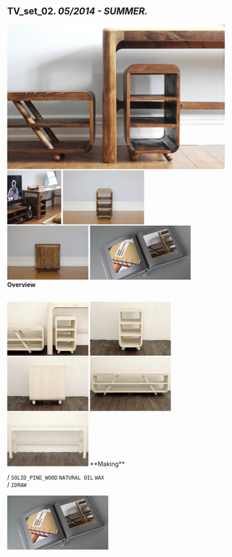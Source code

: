 
## TV_set_02. _05/2014 - SUMMER._  
![TV_set_02](/projects/TV_set_02/100.jpg)<a href="https://ewwgene.github.io/projects/TV_set_02/001.jpg"><img src="/projects/TV_set_02/001.jpg" height="125"></a> <a href="https://ewwgene.github.io/projects/TV_set_02/002.jpg"><img src="/projects/TV_set_02/002.jpg" height="125"></a> <a href="https://ewwgene.github.io/projects/TV_set_02/003.jpg"><img src="/projects/TV_set_02/003.jpg" height="125"></a> <a href="https://ewwgene.github.io/projects/TV_set_02/C9GMPijPp-M.jpg"><img src="/projects/TV_set_02/C9GMPijPp-M.jpg" height="125"></a>   
**Overview**  
  
<br>
<a href="https://ewwgene.github.io/projects/TV_set_02/Making/001.jpg"><img src="/projects/TV_set_02/Making/001.jpg" height="125"></a> <a href="https://ewwgene.github.io/projects/TV_set_02/Making/005.jpg"><img src="/projects/TV_set_02/Making/005.jpg" height="125"></a> <a href="https://ewwgene.github.io/projects/TV_set_02/Making/006.jpg"><img src="/projects/TV_set_02/Making/006.jpg" height="125"></a> <a href="https://ewwgene.github.io/projects/TV_set_02/Making/008.jpg"><img src="/projects/TV_set_02/Making/008.jpg" height="125"></a> <a href="https://ewwgene.github.io/projects/TV_set_02/Making/009.jpg"><img src="/projects/TV_set_02/Making/009.jpg" height="125"></a>   
**Making**  
  
/
`SOLID_PINE_WOOD` `NATURAL OIL` `WAX`   
/
_`IDRAW`_   
<br>
<a href="https://ewwgene.github.io/projects/TV_set_02/C9GMPijPp-M.jpg"><img src="/projects/TV_set_02/C9GMPijPp-M.jpg" height="125"></a> 
